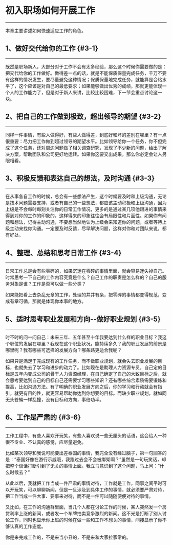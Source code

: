 # 初入职场如何开展工作

---

本章主要讲述如何快速适应工作的角色。

## 1、做好交代给你的工作 {#3-1}

---

既然是职场新人，大部分对于工作不会有太多经验，那么这个时候你需要做的是：把交代给你的工作做好。做得差一点的话，就是不能保质保量完成任务，千万不要有这样的情况发生，要尽量避免这种情况；保质保量地完成任务，就能算是合格水平了，这个应该是对自己的最低要求；如果能够做出优秀的成绩，那就更能体现一个人的工作能力了，但是对于新人来讲，比较比较困难，下一节会重点讨论这一块。

## 2、把自己的工作做到极致，超出领导的期望 {#3-2}

---

同样一件事情，有些人做得好，有些人做得差，到底好和坏的差别在哪里？有一点很重要：尽力把工作做到超过领导的期望水平。比如领导给你一个任务，你不但完成了这个任务，还对周边问题做了相关调查研究，发现了不少新的问题，给出了解决方案，帮助团队和公司更好地运转。如果你这要交出成果，那么你必定会让人另眼相看。

## 3、积极反馈和表达自己的想法，及时沟通 {#3-3}

---

在从事各自工作的时候，总会有一些想法产生，这个时候要及时和上级沟通，无论是技术问题需要支持，或者有自己的一些想法，都应该主动积极和上级沟通，因为上级是不会每时每刻关注你的日常工作情况，更多的是通过某几项他跟进的事情来得到对你的工作的印象的，这样得来的印象往往会有局限性和片面性。如果你有问题和想法，记得主动沟通，不要想当然地认为上级会来知道你的问题，或者等待上级主动来找你沟通。一定要及时反馈，尽早解决问题，这样对你和对团队来说，都有好处。

## 4、整理、总结和思考日常工作 {#3-4}

---

日常工作总是会有些零碎的，如果沉迷在零碎的事情里面，就会容易迷失掉自己。时常思考一下自己的工作内容究竟是什么？自己工作的职责是怎么样的？自己的服务对象是谁？工作是否可以做一些分类？

如果能把看上去杂乱无章的工作，处理的井井有条，把零碎的事情都变得规范，变成有章可循，那就是体现你本事的地方。

## 5、适时思考职业发展和方向--做好职业规划 {#3-5}

---

时不时的问一问自己：未来三年、五年甚至十年我要达到什么样的职业目标？我这个职位的发展在哪里？我现在这个职业状况，能持续多久？我的职业发展的前景是哪里呢？我有哪些可选择的发展方向？哪条路更适合我呢？

如果只是满足于完成现有的工作任务，而不做职业规划，就会失去职业发展的目标，也就失去了学习和进步的动力了。比如现在是助理人力资源专员，自己定的目标是五年内变成公司的骨干人力资源经理，在自己确定了自己的大致目标之后，就会思考要达到自己的目标自己还需要学习哪些知识？还有哪些综合素质需要锻炼和提高，比如沟通方法。有了明确的职业发展方向之后，你的学习和行动就会有指引，就更有目的性，就更容易帮助你达到你想要的目标。而缺少职业规划，就如同无头苍蝇一样乱撞，没有目标和方向，事倍功半。

## 6、工作是严肃的 {#3-6}

---

工作工程中，有些人喜欢开玩笑，有些人喜欢说一些无厘头的话语，这会给人一种很不专业、不认真的感觉，应尽量避免。

比如某次领导和我说可能要出差泰国的事情，我完全没有经过脑子，第一句回答的是：”泰国好像在游行示威哦，我跑过去会不会被绑架啊？”虽然是一句玩笑话，却把整个谈话打断引到了无关的事情上面。我立马意识到了这个问题，马上问：”什么时候去？”

从此以后，我就把工作当成一件严肃的事情对待，工作就是工作，同事之间平时可以开玩笑，可以聊聊新闻，但是一旦涉及到具体工作的事情，就必须要严肃对待，把工作当成一件大事、要事来对待，而不是一件可以随随便便对待的事情。

又比如，在工作的沟通群里面，当几个人都在讨论工作的时候，某人突然发一个房贷利率上涨的新闻，或者发一个车牌拍卖竞争激烈的新闻。这不光是打断了别人讨论工作，同时也显示你上班的时候在做一些和工作不想关的事情，间接显示了你不够认真的工作态度。

你是来完成工作的，不是来当小丑的，不是来和大家拉家常的。

